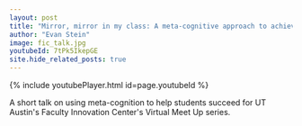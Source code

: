 ```yaml
---
layout: post
title: "Mirror, mirror in my class: A meta-cognitive approach to achieving learning goals"
author: "Evan Stein"
image: fic_talk.jpg
youtubeId: 7tPk5IkepGE
site.hide_related_posts: true
---
```


{% include youtubePlayer.html id=page.youtubeId %}

A short talk on using meta-cognition to help students succeed for UT Austin's Faculty Innovation Center's Virtual Meet Up series. 
